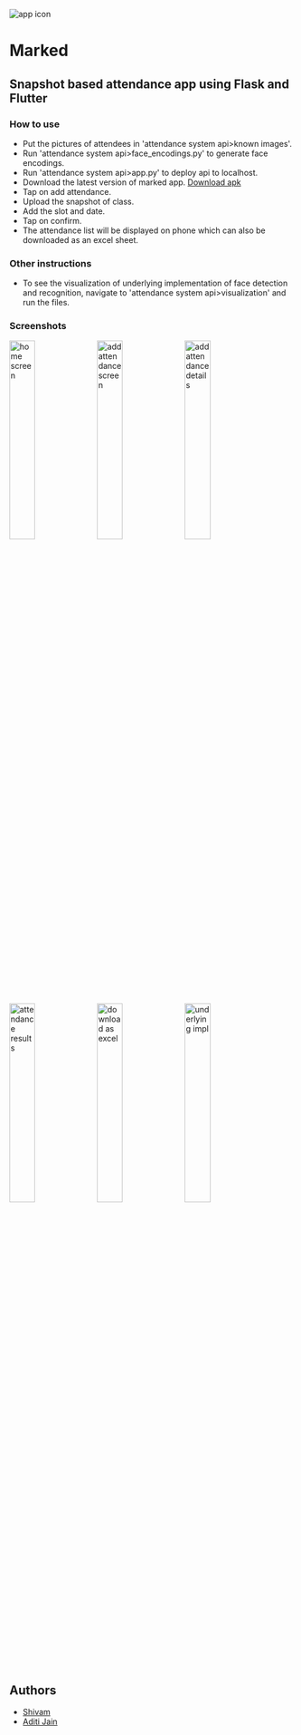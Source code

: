 ![app icon](https://cdn.discordapp.com/attachments/1010602676909776949/1244162870074146846/icons.png?ex=66541c77&is=6652caf7&hm=d2c787ce53c09fb7255bd39e70ebcdfd8304d011aed305df1dee8f3368a36450&)
# Marked
## Snapshot based attendance app using Flask and Flutter

### How to use 
- Put the pictures of attendees in 'attendance system api>known images'.
- Run 'attendance system api>face_encodings.py' to generate face encodings.
- Run 'attendance system api>app.py' to deploy api to localhost.
- Download the latest version of marked app. [Download apk](https://github.com/aditiiixx/Marked/releases/download/Marked/Marked.apk)
- Tap on add attendance.
- Upload the snapshot of class.
- Add the slot and date.
- Tap on confirm.
- The attendance list will be displayed on phone which can also be downloaded as an excel sheet.

### Other instructions
- To see the visualization of underlying implementation of face detection and recognition, navigate to 'attendance system api>visualization' and run the files.

### Screenshots
<img src="https://cdn.discordapp.com/attachments/1010602676909776949/1244162473104510996/Screenshot_2024-05-26-11-04-52-43_c17e721e753cbba743e78fcc7624eb95.jpg?ex=66541c19&is=6652ca99&hm=dbde5ae1f5e8f3052f5e1952aaca3368881ea295375265f0e0fba55f09a9959b&" alt="home screen" width="30%" height="auto">
<img src="https://cdn.discordapp.com/attachments/1010602676909776949/1244162473427341414/Screenshot_2024-05-26-11-05-49-93_c17e721e753cbba743e78fcc7624eb95.jpg?ex=66541c19&is=6652ca99&hm=c9f76c2f5604e0cd8774cf6c7a6d8e9463ab803ace27e26e910c873614bc716b&" alt="add attendance screen" width="30%" height="auto">
<img src="https://cdn.discordapp.com/attachments/1010602676909776949/1244162473666281552/Screenshot_2024-05-26-11-05-58-77_c17e721e753cbba743e78fcc7624eb95.jpg?ex=66541c19&is=6652ca99&hm=425df6fb263eb36211a3b24439069753267577e8936ff5abb3082c70fd85bd56&" alt="add attendance details" width="30%" height="auto">
<img src="https://cdn.discordapp.com/attachments/1010602676909776949/1244162473930526810/Screenshot_2024-05-26-11-06-11-92_c17e721e753cbba743e78fcc7624eb95.jpg?ex=66541c19&is=6652ca99&hm=29842fa0aed2044829aa1b713013e62008fc73123f9b48e90f9be78724a2eda2&" alt="attendance results" width="30%" height="auto">
<img src="https://cdn.discordapp.com/attachments/1010602676909776949/1244164105313583125/Screenshot_2024-05-26-11-06-28-05_f90b96e7af3c5a594eb0c92de7fc5fe1.jpg?ex=66541d9e&is=6652cc1e&hm=bfac891a212103edaf75bf4f42e3ffcb8a5b984fa1396adb9e1d99b87fe9ae92&" alt="download as excel" width="30%" height="auto">
<img src="https://cdn.discordapp.com/attachments/1010602676909776949/1244164424718225460/9._result_-_final.jpg?ex=66541dea&is=6652cc6a&hm=673598ab9c2a866b843ba15fbff080e539706bcee5ac762ced7d0afb431e134e&" alt="underlying impl" width="30%" height="auto">


## Authors
- [Shivam](https://github.com/mavihS-0)
- [Aditi Jain](https://github.com/aditiiixx)
